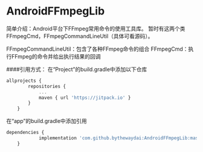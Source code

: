 # AndroidFFmpegLib

简单介绍：Android平台下FFmpeg常用命令的使用工具库。
暂时有这两个类FFmpegCmd，FFmpegCommandLineUtil（具体可看源码）。

FFmpegCommandLineUtil：包含了各种FFmpeg命令的组合
FFmpegCmd：执行FFmpeg的命令并给出执行结果的回调

####引用方式：
在“Project”的build.gradle中添加以下仓库
```javascript
allprojects {
    	repositories {
			...
			maven { url 'https://jitpack.io' }
		}
	}
```

在“app”的build.gradle中添加引用
```javascript
dependencies {
            implementation 'com.github.bythewaydai:AndroidFFmpegLib:master-SNAPSHOT'
	}
```